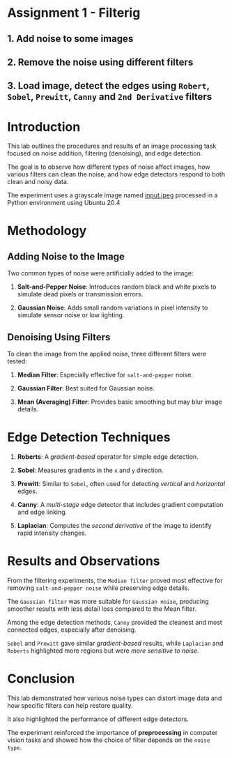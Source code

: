 # Assignment 1 - Filterig

## 1. Add noise to some images
## 2. Remove the noise using different filters
## 3. Load image, detect the edges using `Robert`, `Sobel`, `Prewitt`, `Canny` and `2nd Derivative` filters

# Introduction

This lab outlines the procedures and results 
of an image processing task focused on noise addition, 
filtering (denoising), and edge detection. 

The goal is to observe how different types of noise affect images, 
how various filters can clean the noise, 
and how edge detectors respond to both clean and noisy data. 

The experiment uses a grayscale image named [input.jpeg](./input.jpeg) 
processed in a Python environment using Ubuntu 20.4


# Methodology

## Adding Noise to the Image

Two common types of noise were artificially added to the image:

1. **Salt-and-Pepper Noise**: Introduces random black and white 
pixels to simulate dead pixels or transmission errors.

2. **Gaussian Noise**: Adds small random variations in pixel 
intensity to simulate sensor noise or low lighting.


## Denoising Using Filters

To clean the image from the applied noise, 
three different filters were tested:

1. **Median Filter**: Especially effective for `salt-and-pepper` noise.

2. **Gaussian Filter**: Best suited for Gaussian noise.

3. **Mean (Averaging) Filter**: Provides basic smoothing but may blur image details.


# Edge Detection Techniques

1. **Roberts**: A *gradient-based* operator for simple edge detection.

2. **Sobel**: Measures gradients in the `x` and `y` direction.

3. **Prewitt**: Similar to `Sobel`, often used for detecting *vertical* and *horizontal* edges.

4. **Canny**: A *multi-stage* edge detector that includes gradient computation and edge linking.

5. **Laplacian**: Computes the *second derivative* of the image to identify rapid intensity changes.


# Results and Observations

From the filtering experiments, the `Median filter` proved most effective for removing 
`salt-and-pepper noise` while preserving edge details. 

The `Gaussian filter` was more suitable for `Gaussian noise`, 
producing smoother results with less detail loss compared to the Mean filter.

Among the edge detection methods, `Canny` provided the cleanest and 
most connected edges, especially after denoising. 

`Sobel` and `Prewitt` gave similar *gradient-based* results,
while `Laplacian` and `Roberts` highlighted more regions but 
were *more sensitive to noise*.


# Conclusion

This lab demonstrated how various noise types can distort image data
and how specific filters can help restore quality. 

It also highlighted the performance of different edge detectors.

The experiment reinforced the importance of **preprocessing** 
in computer vision tasks and showed how the choice of filter depends on the `noise type`.



